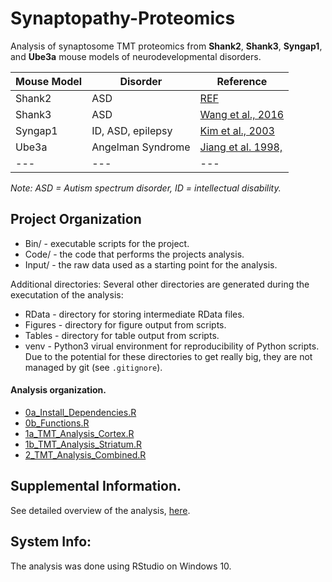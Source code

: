 # Synaptopathy-Proteomics

Analysis of synaptosome TMT proteomics from __Shank2__, __Shank3__, 
__Syngap1__, and __Ube3a__ mouse models of neurodevelopmental disorders.

| Mouse Model | Disorder | Reference |
| ---         | ---      | --- |
| Shank2      | ASD      | [REF](url) |
| Shank3      | ASD      | [Wang et al., 2016](https://www.ncbi.nlm.nih.gov/pubmed/27161151) |
| Syngap1     | ID, ASD, epilepsy |[Kim et al., 2003](https://www.ncbi.nlm.nih.gov/pubmed/12598599)|
| Ube3a       | Angelman Syndrome | [Jiang et al. 1998,](https://www.ncbi.nlm.nih.gov/pubmed/9808466) |
| ---         | ---      | --- |

_Note: ASD = Autism spectrum disorder, ID = intellectual disability._

## Project Organization
* Bin/ - executable scripts for the project.
* Code/ - the code that performs the projects analysis.
* Input/ - the raw data used as a starting point for the analysis.

Additional directories:
Several other directories are generated during the executation of the analysis:
* RData - directory for storing intermediate RData files.
* Figures - directory for figure output from scripts.
* Tables - directory for table output from scripts. 
* venv - Python3 virual environment for reproducibility of Python scripts.
Due to the potential for these directories to get really big, they are not 
managed by git (see `.gitignore`).

#### Analysis organization.
* [0a_Install_Dependencies.R](https://github.com/twesleyb/Synaptopathy-Proteomics/blob/master/Code/0a_Install_Dependencies.R)
* [0b_Functions.R](https://github.com/twesleyb/Synaptopathy-Proteomics/blob/master/Code/0b_Functions.R)
* [1a_TMT_Analysis_Cortex.R](https://github.com/twesleyb/Synaptopathy-Proteomics/blob/master/Code/1a_TMT_Analysis_Cortex.R)
* [1b_TMT_Analysis_Striatum.R](https://github.com/twesleyb/Synaptopathy-Proteomics/blob/master/Code/1b_TMT_Analysis_Striatum.R)
* [2_TMT_Analysis_Combined.R](https://github.com/twesleyb/Synaptopathy-Proteomics/blob/master/Code/2_TMT_Analysis_Combined.R)

## Supplemental Information.
See detailed overview of the analysis, [here](https://github.com/twesleyb/Synaptopathy-Proteomics/tree/master/Manuscript/Supplement).

## System Info:
The analysis was done using RStudio on Windows 10.

